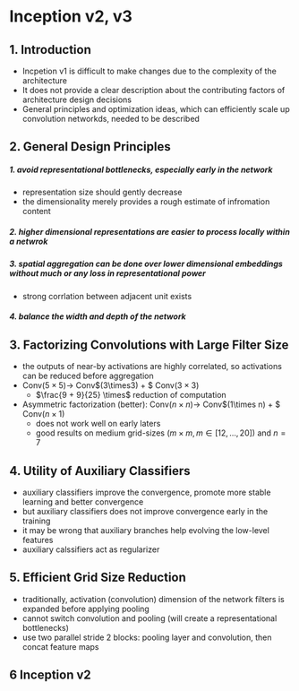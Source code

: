 # Inception v2, v3
## 1. Introduction
- Incpetion v1 is difficult to make changes due to the complexity of the architecture
- It does not provide a clear description about the contributing factors of architecture design decisions
- General principles and optimization ideas, which can efficiently scale up convolution networkds, needed to be described

## 2. General Design Principles
##### 1. avoid representational bottlenecks, especially early in the network
- representation size should gently decrease
- the dimensionality merely provides a rough estimate of infromation content 

##### 2. higher dimensional representations are easier to process locally within a netwrok
##### 3. spatial aggregation can be done over lower dimensional embeddings without much or any loss in representational power
- strong corrlation between adjacent unit exists 

##### 4. balance the width and depth of the network

## 3. Factorizing Convolutions with Large Filter Size
- the outputs of near-by activations are highly correlated, so activations can be reduced before aggregation
- Conv$(5\times5) \longrightarrow$ Conv$(3\times3) + $ Conv$(3\times3)$
	- $\frac{9 + 9}{25} \times$ reduction of computation
- Asymmetric factorization (better): Conv$(n\times n) \longrightarrow$ Conv$(1\times n) + $ Conv$(n\times 1)$
	- does not work well on early laters
	- good results on medium grid-sizes ($m \times m, m \in [12,\dots, 20]$) and $n=7$

## 4. Utility of Auxiliary Classifiers
- auxiliary classifiers improve the convergence, promote more stable learning and better convergence
- but auxiliary classifiers does not improve convergence early in the training
- it may be wrong that auxiliary branches help evolving the low-level features
- auxiliary calssifiers act as regularizer

## 5. Efficient Grid Size Reduction
- traditionally, activation (convolution) dimension of the network filters is expanded before applying pooling
- cannot switch convolution and pooling (will create a representational bottlenecks)
- use two parallel stride 2 blocks: pooling layer and convolution, then concat feature maps

## 6 Inception v2